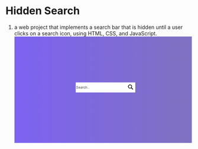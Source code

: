 # Hidden Search
1. a web project that implements a search bar that is hidden until a user clicks on a search icon, using HTML, CSS, and JavaScript.
![preview Gif](./photos/Animation.gif)
